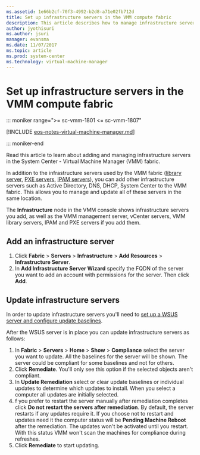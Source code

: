 ```yaml
---
ms.assetid: 1e66b2cf-70f3-4992-b2d8-a71e02fb712d
title: Set up infrastructure servers in the VMM compute fabric
description: This article describes how to manage infrastructure servers in the VMM fabric
author: jyothisuri
ms.author: jsuri
manager: evansma
ms.date: 11/07/2017
ms.topic: article
ms.prod: system-center
ms.technology: virtual-machine-manager
---
```


# Set up infrastructure servers in the VMM compute fabric

::: moniker range=">= sc-vmm-1801 <= sc-vmm-1807"

[!INCLUDE [eos-notes-virtual-machine-manager.md](../includes/eos-notes-virtual-machine-manager.md)]

::: moniker-end

Read this article to learn about adding and managing infrastructure servers in the System Center - Virtual Machine Manager (VMM) fabric.

In addition to the infrastructure servers used by the VMM fabric ([library server](manage-library-server.md), [PXE servers](hyper-v-bare-metal.md), [IPAM servers](network-ipam.md)), you can add other infrastructure servers such as Active Directory, DNS, DHCP, System Center to the VMM fabric. This allows you to manage and update all of these servers in the same location.

The **Infrastructure** node in the VMM console shows infrastructure servers you add, as well as the VMM management server, vCenter servers, VMM library servers, IPAM and PXE servers if you add them.

## Add an infrastructure server

1. Click **Fabric** > **Servers** > **Infrastructure** > **Add Resources** > **Infrastructure Server**.
2. In **Add Infrastructure Server Wizard** specify the FQDN of the server you want to add an account with permissions for the server. Then click **Add**.

## Update infrastructure servers

In order to update infrastructure servers you'll need to [set up a WSUS server and configure update baselines](update-server.md).

After the WSUS server is in place you can update infrastructure servers as follows:

1. In **Fabric** > **Servers** > **Home** > **Show** > **Compliance** select the server you want to update. All the baselines for the server will be shown. The server could be compliant for some baselines and not for others.
2. Click **Remediate**. You'll only see this option if the selected objects aren't compliant.
3. In **Update Remediation** select or clear update baselines or individual updates to determine which updates to install. When you select a computer all updates are initially selected.
4. f you prefer to restart the server manually after remediation completes click **Do not restart the servers after remediation**. By default, the server restarts if any updates require it. If you choose not to restart and updates need it the computer status will be **Pending Machine Reboot** after the remediation. The updates won't be activated until you restart. With this status VMM won't scan the machines for compliance during refreshes.
5. Click **Remediate** to start updating.
